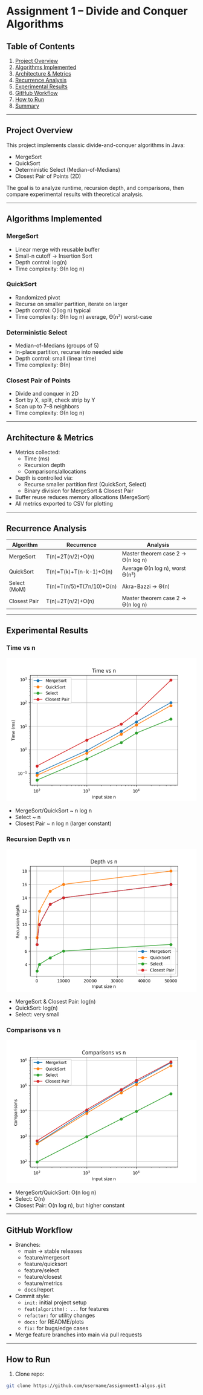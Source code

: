 # Assignment 1 – Divide and Conquer Algorithms

## Table of Contents
1. [Project Overview](#project-overview)
2. [Algorithms Implemented](#algorithms-implemented)
3. [Architecture & Metrics](#architecture--metrics)
4. [Recurrence Analysis](#recurrence-analysis)
5. [Experimental Results](#experimental-results)
6. [GitHub Workflow](#github-workflow)
7. [How to Run](#how-to-run)
8. [Summary](#summary)

---

## Project Overview
This project implements classic divide-and-conquer algorithms in Java:
- MergeSort
- QuickSort
- Deterministic Select (Median-of-Medians)
- Closest Pair of Points (2D)

The goal is to analyze runtime, recursion depth, and comparisons, then compare experimental results with theoretical analysis.  

---

## Algorithms Implemented

### MergeSort
- Linear merge with reusable buffer
- Small-n cutoff → Insertion Sort
- Depth control: log(n)
- Time complexity: Θ(n log n)

### QuickSort
- Randomized pivot
- Recurse on smaller partition, iterate on larger
- Depth control: O(log n) typical
- Time complexity: Θ(n log n) average, Θ(n²) worst-case

### Deterministic Select
- Median-of-Medians (groups of 5)
- In-place partition, recurse into needed side
- Depth control: small (linear time)
- Time complexity: Θ(n)

### Closest Pair of Points
- Divide and conquer in 2D
- Sort by X, split, check strip by Y
- Scan up to 7–8 neighbors
- Time complexity: Θ(n log n)

---

## Architecture & Metrics
- Metrics collected:
  - Time (ms)
  - Recursion depth
  - Comparisons/allocations
- Depth is controlled via:
  - Recurse smaller partition first (QuickSort, Select)
  - Binary division for MergeSort & Closest Pair
- Buffer reuse reduces memory allocations (MergeSort)
- All metrics exported to CSV for plotting

---

## Recurrence Analysis

| Algorithm | Recurrence | Analysis |
|-----------|------------|----------|
| MergeSort | T(n)=2T(n/2)+O(n) | Master theorem case 2 → Θ(n log n) |
| QuickSort | T(n)=T(k)+T(n-k-1)+O(n) | Average Θ(n log n), worst Θ(n²) |
| Select (MoM) | T(n)=T(n/5)+T(7n/10)+O(n) | Akra-Bazzi → Θ(n) |
| Closest Pair | T(n)=2T(n/2)+O(n) | Master theorem case 2 → Θ(n log n) |

---

## Experimental Results

### Time vs n
![Time vs n](results/time_vs_n.png)
- MergeSort/QuickSort ~ n log n  
- Select ~ n  
- Closest Pair ~ n log n (larger constant)  

### Recursion Depth vs n
![Depth vs n](results/depth_vs_n.png)
- MergeSort & Closest Pair: log(n)  
- QuickSort: log(n)  
- Select: very small  

### Comparisons vs n
![Comparisons vs n](results/comparisons_vs_n.png)
- MergeSort/QuickSort: O(n log n)  
- Select: O(n)  
- Closest Pair: O(n log n), but higher constant  

---

## GitHub Workflow
- Branches:
  - main → stable releases
  - feature/mergesort
  - feature/quicksort
  - feature/select
  - feature/closest
  - feature/metrics
  - docs/report
- Commit style:
  - `init:` initial project setup  
  - `feat(algorithm): ...` for features  
  - `refactor:` for utility changes  
  - `docs:` for README/plots  
  - `fix:` for bugs/edge cases  
- Merge feature branches into main via pull requests

---

## How to Run
1. Clone repo:  
```bash
git clone https://github.com/username/assignment1-algos.git
